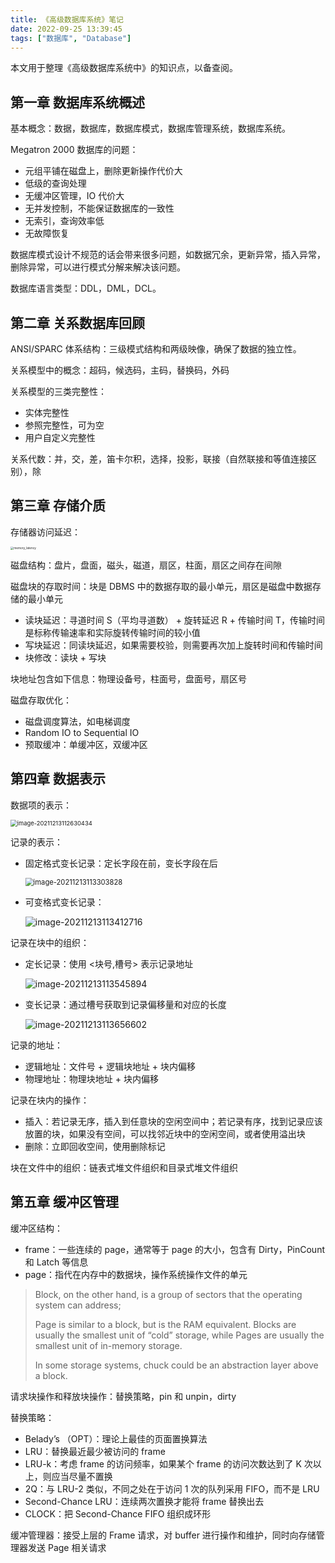 ```yaml
---
title: 《高级数据库系统》笔记
date: 2022-09-25 13:39:45
tags: ["数据库", "Database"]
---
```


本文用于整理《高级数据库系统中》的知识点，以备查阅。

<!-- More -->

## 第一章 数据库系统概述

基本概念：数据，数据库，数据库模式，数据库管理系统，数据库系统。

Megatron 2000 数据库的问题：

+ 元组平铺在磁盘上，删除更新操作代价大
+ 低级的查询处理
+ 无缓冲区管理，IO 代价大
+ 无并发控制，不能保证数据库的一致性
+ 无索引，查询效率低
+ 无故障恢复

数据库模式设计不规范的话会带来很多问题，如数据冗余，更新异常，插入异常，删除异常，可以进行模式分解来解决该问题。

数据库语言类型：DDL，DML，DCL。



## 第二章 关系数据库回顾

ANSI/SPARC 体系结构：三级模式结构和两级映像，确保了数据的独立性。

关系模型中的概念：超码，候选码，主码，替换码，外码

关系模型的三类完整性：

+ 实体完整性
+ 参照完整性，可为空
+ 用户自定义完整性

关系代数：并，交，差，笛卡尔积，选择，投影，联接（自然联接和等值连接区别），除



## 第三章 存储介质

存储器访问延迟：

<img src="《高级数据库系统》笔记/memory_latency.jpg" alt="memory_latency" style="zoom: 33%;" />

磁盘结构：盘片，盘面，磁头，磁道，扇区，柱面，扇区之间存在间隙

磁盘块的存取时间：块是 DBMS 中的数据存取的最小单元，扇区是磁盘中数据存储的最小单元

+ 读块延迟：寻道时间 S（平均寻道数） + 旋转延迟 R + 传输时间 T，传输时间是标称传输速率和实际旋转传输时间的较小值
+ 写块延迟：同读块延迟，如果需要校验，则需要再次加上旋转时间和传输时间
+ 块修改：读块 + 写块

块地址包含如下信息：物理设备号，柱面号，盘面号，扇区号

磁盘存取优化：

+ 磁盘调度算法，如电梯调度
+ Random IO to Sequential IO
+ 预取缓冲：单缓冲区，双缓冲区



## 第四章 数据表示

数据项的表示：

<img src="《高级数据库系统》笔记/image-20211213112630434.png" alt="image-20211213112630434" style="zoom: 67%;" />

记录的表示：

+ 固定格式变长记录：定长字段在前，变长字段在后

  <img src="《高级数据库系统》笔记/image-20211213113303828.png" alt="image-20211213113303828" style="zoom: 80%;" />

  

+ 可变格式变长记录：

  ![image-20211213113412716](《高级数据库系统》笔记/image-20211213113412716.png)

记录在块中的组织：

+ 定长记录：使用 <块号,槽号> 表示记录地址

  ![image-20211213113545894](《高级数据库系统》笔记/image-20211213113545894.png)

+ 变长记录：通过槽号获取到记录偏移量和对应的长度

  ![image-20211213113656602](《高级数据库系统》笔记/image-20211213113656602.png)

记录的地址：

+ 逻辑地址：文件号 + 逻辑块地址 + 块内偏移
+ 物理地址：物理块地址 + 块内偏移

记录在块内的操作：

+ 插入：若记录无序，插入到任意块的空闲空间中；若记录有序，找到记录应该放置的块，如果没有空间，可以找邻近块中的空闲空间，或者使用溢出块
+ 删除：立即回收空间，使用删除标记

块在文件中的组织：链表式堆文件组织和目录式堆文件组织



## 第五章 缓冲区管理

缓冲区结构：

+ frame：一些连续的 page，通常等于 page 的大小，包含有 Dirty，PinCount 和 Latch 等信息
+ page：指代在内存中的数据块，操作系统操作文件的单元

>Block, on the other hand, is a group of sectors that the operating system can address;
>
>Page is similar to a block, but is the RAM equivalent. Blocks are usually the smallest unit of “cold” storage, while Pages are usually the smallest unit of in-memory storage.
>
>In some storage systems, chuck could be an abstraction layer above a block.

请求块操作和释放块操作：替换策略，pin 和 unpin，dirty

替换策略：

+ Belady’s （OPT）：理论上最佳的页面置换算法
+ LRU：替换最近最少被访问的 frame
+ LRU-k：考虑 frame 的访问频率，如果某个 frame 的访问次数达到了 K 次以上，则应当尽量不置换
+ 2Q：与 LRU-2 类似，不同之处在于访问 1 次的队列采用 FIFO，而不是 LRU
+ Second-Chance LRU：连续两次置换才能将 frame 替换出去
+ CLOCK：把 Second-Chance FIFO 组织成环形

缓冲管理器：接受上层的 Frame 请求，对 buffer 进行操作和维护，同时向存储管理器发送 Page 相关请求



